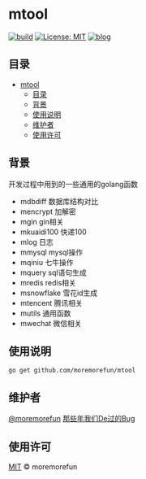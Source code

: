 # mtool

[![build](https://github.com/moremorefun/mtool/workflows/build/badge.svg)](https://github.com/moremorefun/mtool/actions?query=workflow%3Abuild)
[![License: MIT](https://img.shields.io/badge/License-MIT-brightgreen.svg)](https://github.com/moremorefun/mtool/blob/master/LICENSE)
[![blog](https://img.shields.io/badge/blog-@moremorefun-brightgreen.svg)](https://www.jidangeng.com)


## 目录

- [mtool](#mtool)
  - [目录](#目录)
  - [背景](#背景)
  - [使用说明](#使用说明)
  - [维护者](#维护者)
  - [使用许可](#使用许可)

## 背景

开发过程中用到的一些通用的golang函数

- mdbdiff 数据库结构对比
- mencrypt 加解密
- mgin gin相关
- mkuaidi100 快递100
- mlog 日志
- mmysql mysql操作
- mqiniu 七牛操作
- mquery sql语句生成
- mredis redis相关
- msnowflake 雪花id生成
- mtencent 腾讯相关
- mutils 通用函数
- mwechat 微信相关

## 使用说明

```go get github.com/moremorefun/mtool```
   
## 维护者

[@moremorefun](https://github.com/moremorefun)
[那些年我们De过的Bug](https://www.jidangeng.com)

## 使用许可

[MIT](LICENSE) © moremorefun
